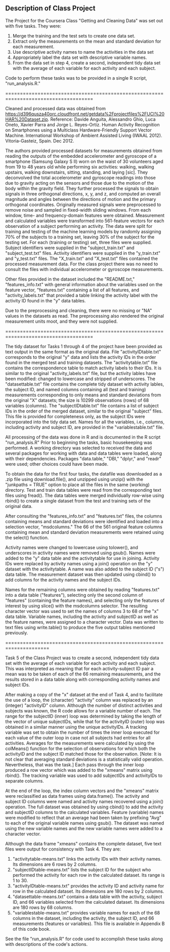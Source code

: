 ## Description of Class Project

The Project for the Coursera Class "Getting and Cleaning Data" was set out with five tasks. They were:
 1. Merge the training and the test sets to create one data set.
 2. Extract only the measurements on the mean and standard deviation for each measurement.
 3. Use descriptive activity names to name the activities in the data set
 4. Appropriately label the data set with descriptive variable names.
 5. From the data set in step 4, create a second, independent tidy data set with the average of each variable for each activity and each subject.

Code to perform these tasks was to be provided in a single R script, "run_analysis.R."

====================================================================================

Cleaned and processed data was obtained from https://d396qusza40orc.cloudfront.net/getdata%2Fprojectfiles%2FUCI%20HAR%20Dataset.zip. Reference: Davide Anguita, Alessandro Ghio, Luca Oneto, Xavier Parra and Jorge L. Reyes-Ortiz. Human Activity Recognition on Smartphones using a Multiclass Hardware-Friendly Support Vector Machine. International Workshop of Ambient Assisted Living (IWAAL 2012). Vitoria-Gasteiz, Spain. Dec 2012.

The authors provided processed datasets for measurements obtained from reading the outputs of the embedded accelerometer and gyroscope of a smartphone (Samsung Galaxy S II) worn on the waist of 30 volunteers aged from 19 to 48 years old while performing six activities: walking, walking upstairs, walking downstairs, sitting, standing, and laying [sic]. They deconvolved the total accelerometer and gyroscope readings into those due to gravity acting on the sensors and those due to the motion of the body within the gravity field. They further processed the signals to obtain signals in three orthogonal directions, x, y, and z, and computed an overall magnitude and angles between the directions of motion and the primary orthogonal coordinates. Originally measured signals were preprocessed to remove noise and sampled in fixed-width sliding windows. From each window, time- and frequency-domain features were obtained. Measurement and calculated variables were transformed into 561-feature vectors for each observation of a subject performing an activity. The data were split for training and testing of the machine learning models by randomly assigning 70% of the subjects to a training set, leaving 30% of the subject for the testing set. For each (training or testing) set, three files were supplied. Subject identifiers were supplied in the "subject_train.txt" and "subject_test.txt" files. Activity identifiers were supplied in the "y_train.txt" and "y_test.txt" files. The "X_train.txt" and "X_test.txt" files contained the processed measurement data. For the class project there was no need to consult the files with individual accelerometer or gyroscope measurements.

Other files provided in the dataset included the "README.txt," "features_info.txt" with general information about the variables used on the feature vector, "features.txt" containing a list of all features, and "activity_labels.txt" that provided a table linking the activity label with the activity ID found in the "y" data tables.

Due to the preprocessing and cleaning, there were no missing or "NA" values in the datasets as read. The preprocessing also rendered the original measurement units moot, and they were not supplied.

====================================================================================

The tidy dataset for Tasks 1 through 4 of the project have been provided as text output in the same format as the original data. File "activityIDtable.txt" corresponds to the original "y" data and lists the activity IDs in the order found in the merged test and training datasets. The "activitytable.txt" file contains the correspondence table to match activity labels to their IDs. It is similar to the original "activity_labels.txt" file, but the activity lables have been modified: changed to lowercase and stripped of underscores. The "datasettable.txt" file contains the complete tidy dataset with activity lables, the subject ID, and named columns containing all (test and training) measurements corresponding to only means and standard deviations from the original "X" datasets; the size is 10299 observations (rows) of 68 variables (columns). The "subjectIDtable.txt" file contains a list of subject IDs in the order of the merged dataset, similar to the original "subject" files. This file is provided for completeness only, as the subject IDs were incorporated into the tidy data set. Names for all the variables, i.e., columns, including activity and subject ID, are provided in the "variablestable.txt" file.

All processing of the data was done in R and is documented in the R script "run_analysis.R" Prior to beginning the tasks, basic housekeeping was performed. A working directory was selected to received the data and several packages for working with data and data tables were loaded, along with their dependencies. Packages "data.table," "DBI," "dplyr," and "readr" were used; other choices could have been made.

To obtain the data for the first four tasks, the datafile was downloaded as  a .zip file using download.file(), and unzipped using unzip() with the "junkpaths = TRUE" option to place all the files in the same (working) directory. Test and train data tables were read from the corresponding text files using fread(). The data tables were merged individually row-wise using rbind() to create a single dataset from the test and training sets of the original data.

After consulting the "features_info.txt" and "features.txt" files, the columns containing means and standard deviations were identified and loaded into a selection vector, "msdcolumns." The 66 of the 561 original feature columns containing mean and standard deviation measurements were retained using the select() function.

Activity names were changed to lowercase using tolower(), and underscores in activity names were removed using gsub(). Names were added to the "y" data table and the activitytable for use in joining. Activity IDs were replaced by activity names using a join() operation on the "y" dataset with the activitytable. A name was also added to the subject ID ("s") data table. The measurement dataset was then updated using cbind() to add columns for the activity names and the subject IDs.

Names for the remaining columns were obtained by reading "features.txt" into a data table ("features"), selecting only the second column of "features" (containing the feature names), and selecting only the features of interest by using slice() with the msdcolumns selector. The resulting character vector was used to set the names of columns 3 to 68 of the "x" data table. Variable names, including the activity and subjectID as well as the feature names, were assigned to a character vector. Data was written to text files using write.table() to produce the five output tables mentioned previously.

=====================================================================

Task 5 of the Class Project was to create a second, independent tidy data set with the average of each variable for each activity and each subject. This was interpreted as meaning that for each activity-subject ID pair a mean was to be taken of each of the 66 remaining measurements, and the results stored in a data table along with corresponding activity names and subject IDs.

After making a copy of the "x" dataset at the end of Task 4, and to facilitate the use of a loop, the (character) "activity" column was replaced by an (integer) "activityID" column. Although the number of distinct activities and subjects was known, the R code allows for a variable number of each. The range for the subjectID (inner) loop was determined by taking the length of the vector of unique subjectIDs, while that for the activityID (outer) loop was obtained in a similar manner using the unique activityIDs. A tracking variable was set to obtain the number of times the inner loop executed for each value of the outer loop in case not all subjects had entries for all activities. Averages for the measurements were calculated by using the colMeans() function for the selection of observations for which both the activityID and the subject ID matched those for the observation. [Note: It is not clear that averaging standard deviations is a statistically valid operation. Nevertheless, that was the task.] Each pass through the inner loop produced a row vector which was added to the "xmeans" matrix using rbind(). The tracking variable was used to add subjectIDs and activityIDs to separate columns.

At the end of the loop, the index column vectors and the "xmeans" matrix were reclassified as data frames using data.frame(). The activity and subject ID columns were named and activity names recovered using a join() operation. The full dataset was obtained by using cbind() to add the activity and subjectID columns to the calculated variables. Feature (variable) names were modified to reflect that an average had been taken by prefixing "Avg" to each of the original variable names using gsub(). The dataset was named using the new variable names and the new variable names were added to a character vector.

Although the data frame "xmeans" contains the complete dataset, five text files were output for consistency with Task 4. They are:
 1. "activitytable-means.txt" links the activity IDs with their activity names. Its dimensions are 6 rows by 2 columns.
 2. "subjectIDtable-means.txt" lists the subject ID for the subject who performed the activity for each row in the calculated dataset. Its range is 1 to 30.
 3. "activityIDtable-means.txt" provides the activity ID and activity name for row in the calculated dataset. Its dimensions are 180 rows by 2 columns.
 4. "datasettable-means.txt" contains a data table with the activity, subject ID, and 66 variables selected from the calculated dataset. Its dimensions are 180 rows by 68 columns.
 5. "variablestable-means.txt" provides variable names for each of the 68 columns in the dataset, including the activity, the subject ID, and 66 measurements (features or variables). This file is available in Appendix B of this code book.

See the file "run_analysis.R" for code used to accomplish these tasks along with descriptions of the code's actions.
